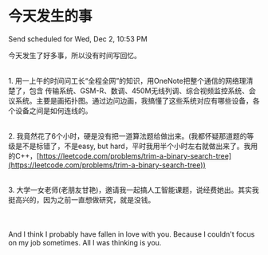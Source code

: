 # 今天发生的事

Send scheduled for Wed, Dec 2, 10:53 PM



今天发生了好多事，所以没有时间写回忆。

\
1\. 用一上午的时间问工长“全程全网”的知识，用OneNote把整个通信的网络理清楚了，包含 传输系统、GSM-R、数调、450M无线列调、综合视频监控系统、会议系统。主要是画拓扑图。通过边问边画，我搞懂了这些系统对应有哪些设备，各个设备之间是如何连线的。

\
2\. 我竟然花了6个小时，硬是没有把一道算法题给做出来。(我都怀疑那道题的等级是不是标错了，不是easy, but hard，平时我用半个小时左右就做出来了。我用的C++，[https://leetcode.com/problems/trim-a-binary-search-tree](https://leetcode.com/problems/trim-a-binary-search-tree))

\
3\. 大学一女老师(老朋友甘艳)，邀请我一起搞人工智能课题，说经费她出。其实我挺高兴的，因为之前一直想做研究，就是没钱。\
\
\
\
And I think I probably have fallen in love with you. Because I couldn't focus on my job sometimes. All I was thinking is you.
